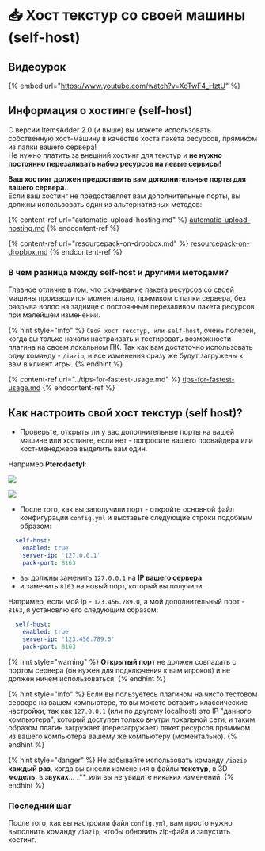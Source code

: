 # 📥 Хост текстур со своей машины (self-host)

## Видеоурок

{% embed url="https://www.youtube.com/watch?v=XoTwF4_HztU" %}

## Информация о хостинге (self-host)

С версии ItemsAdder 2.0 (и выше) вы можете использовать собственную хост-машину в качестве хоста пакета ресурсов, прямиком из папки вашего сервера!\
Не нужно платить за внешний хостинг для текстур и **не нужно постоянно перезаливать набор ресурсов на левые сервисы!**

**Ваш хостинг должен предоставить вам дополнительные порты для вашего сервера.**.\
Если ваш хостинг не предоставляет вам дополнительные порты, вы должны использовать один из альтернативных методов:

{% content-ref url="automatic-upload-hosting.md" %}
[automatic-upload-hosting.md](automatic-upload-hosting.md)
{% endcontent-ref %}

{% content-ref url="resourcepack-on-dropbox.md" %}
[resourcepack-on-dropbox.md](resourcepack-on-dropbox.md)
{% endcontent-ref %}

### В чем разница между self-host и другими методами?

Главное отличие в том, что скачивание пакета ресурсов со своей машины производится моментально, прямиком с папки сервера, без разрыва волос на заднице с постоянным перезаливом пакета ресурсов при малейшем изменении.

{% hint style="info" %}
`Свой хост текстур, или self-host`, очень полезен, когда вы только начали настраивать и тестировать возможности плагина на своем локальном ПК. Так как вам достаточно использовать одну команду - `/iazip`, и все изменения сразу же будут загружены к вам в клиент игры.
{% endhint %}

{% content-ref url="../tips-for-fastest-usage.md" %}
[tips-for-fastest-usage.md](../tips-for-fastest-usage.md)
{% endcontent-ref %}

## Как настроить свой хост текстур (self host)?

* Проверьте, открыты ли у вас дополнительные порты на вашей машине или хостинге, если нет - попросите вашего провайдера или хост-менеджера выделить вам один.

Например **Pterodactyl**:

![](<../../.gitbook/assets/immagine (104).png>)

![](<../../.gitbook/assets/immagine (101).png>)

* После того, как вы заполучили порт - откройте основной файл конфигурации `config.yml` и выставьте следующие строки подобным образом:

```yaml
  self-host:
    enabled: true
    server-ip: '127.0.0.1'
    pack-port: 8163
```

* вы должны заменить `127.0.0.1` на **IP вашего сервера**
* и заменить `8163` на новый порт, который вы получили.

Например, если мой ip - `123.456.789.0`, а мой дополнительный порт - `8163`, я установлю его следующим образом:

```yaml
  self-host:
    enabled: true
    server-ip: '123.456.789.0'
    pack-port: 8163
```

{% hint style="warning" %}
**Открытый порт** не должен совпадать с портом сервера (он нужен для подключения к вам игроков) и не должен ничем использоваться.
{% endhint %}

{% hint style="info" %}
Если вы пользуетесь плагином на чисто тестовом сервере на вашем компьютере, то вы можете оставить классические настройки, так как `127.0.0.1` (или по другому localhost) это IP "данного компьютера", который доступен только внутри локальной сети, и таким образом плагин загружает (перезагружает) пакет ресурсов прямиком из вашего компьютера вашему же компьютеру (моментально).
{% endhint %}

{% hint style="danger" %}
Не забывайте использовать команду `/iazip` **каждый раз**, когда вы внесли изменения в файлы **текстур**, в 3D **модель**, в **звуках**... \_\*\*\_или вы не увидите никаких изменений.
{% endhint %}

### Последний шаг

После того, как вы настроили файл `config.yml`, вам просто нужно выполнить команду `/iazip`, чтобы обновить zip-файл и запустить хостинг.